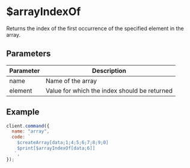 # $arrayIndexOf

Returns the index of the first occurrence of the specified element in the array.

## Parameters

| Parameter | Description                                  |
| --------- | -------------------------------------------- |
| name      | Name of the array                            |
| element   | Value for which the index should be returned |

## Example

```js
client.command({
  name: "array",
  code: `
    $createArray[data;1;4;5;6;7;8;9;0]
    $print[$arrayIndexOf[data;6]]
   `,
});
```
